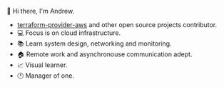 👋 Hi there, I'm Andrew.

- [terraform-provider-aws](https://github.com/terraform-providers/terraform-provider-aws) and other open source projects contributor.
- 💻 Focus is on cloud infrastructure.
- 📚 Learn system design, networking and monitoring.
- 🏠 Remote work and asynchronouse communication adept.
- 📈 Visual learner.
- 🕐 Manager of one.
